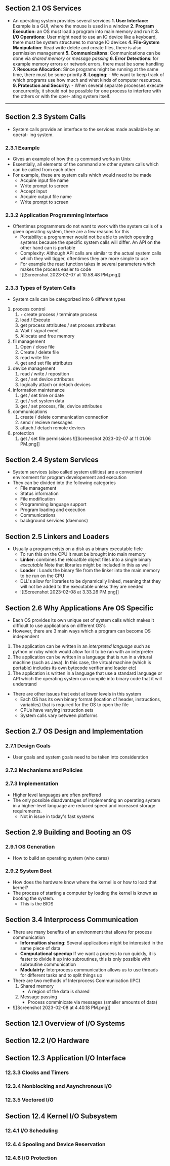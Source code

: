 ## Section 2.1 OS Services
- An operating system provides several services
**1. User Interface:** Example is a GUI, where the mouse is used in a window
**2. Program Execution:** an OS must load a program into main memory and run it 
**3. I/O Operations**: User might need to use an IO device like a keyboard, there must be system structures to manage IO devices
**4. File-System Manipulation**: Read write delete and create files, there is also permission management 
**5. Communicaitons**: Communications can be done via *shared memory* or *message passing*
**6. Error Detections**: for example memory errors or network errors, there must be some handling 
**7. Resource Allocation**: Since programs might be running at the same time, there must be some priority 
**8. Logging**: -   We want to keep track of which programs use how much and what kinds of computer resources.
**9. Protection and Security**: -   When several separate processes execute concurrently, it should not be possible for one process to interfere with the others or with the oper- ating system itself.

---
## Section 2.3 System Calls
- System calls provide an interface to the services made available by an operat- ing system.
### 2.3.1 Example
- Gives an example of how the `cp` command works in Unix
- Essentially, all elements of the command are other system calls which can be called from each other 
- For example, these are system calls which would need to be made 
	- Acquire input file name
	- Write prompt to screen
	- Accept input  
	- Acquire output file name
	- Write prompt to screen
### 2.3.2 Application Programming Interface
- Oftentimes programmers do not want to work with the system calls of a given operating system, there are a few reasons for this
	- Portability: a programmer would not be able to switch operating systems because the specific system calls will differ. An API on the other hand can is portable 
	- Complexity: Although API calls are similar to the actual system calls which they will tigger, oftentimes they are more simple to use 
	- For example the read function takes in several parameters which makes the process easier to code
	- ![[Screenshot 2023-02-07 at 10.58.48 PM.png]]
### 2.3.3 Types of System Calls
- System calls can be categorized into 6 different types 
1. process control
	1. ◦ create process / terminate process  
	3. load / Execute
	4. get process attributes / set process attributes 
	5. Wait / signal event
	6. Allocate and free memory 
2. fil management
	1. Open / close file
	2. Create / delete file 
	3. read write file 
	4. get and set file attributes 
3. device management
	1. read / write / reposition 
	2. get / set device attributes
	3. logically attach or detach devices 
5. information maintenance
	1. get / set time or date
	2. get / set system data
	3. get / set process, file, device attributes
6. communications
	1.  create / delete communication connection
	2. send / recieve messages 
	3. attach / detach remote devices 
7. protection
	1. get / set file permissions 
![[Screenshot 2023-02-07 at 11.01.06 PM.png]]
## Section 2.4 System Services
- System services (also called system utilities) are a convenient environment for program developement and execution 
- They can be divided into the following categories 
	- File management 
	- Status information 
	- File modification 
	- Programming language support
	- Program loading and execution 
	- Communications
	- background services (daemons)


## Section 2.5 Linkers and Loaders
- Usually a program exists on a disk as a binary executable fiele 
	- To run this on the CPU it must be brought into main memory 
	- **Linker**: combines the relocatble object files into a single binary *executable* Note that libraries might be included in this as well
	- **Loader** : Loads the binary file from the linker into the main memory to be run on the CPU 
	- DLL's allow for libraries to be dynamically linked, meaning that they will not be added to the executable unless they are needed
	- ![[Screenshot 2023-02-08 at 3.33.26 PM.png]]
## Section 2.6 Why Applications Are OS Specific
- Each OS provides its own unique set of system calls which makes it difficult to use applications on different OS's 
- However, there are 3 main ways which a program can become OS independent 
1. The application can be written in an *interpreted language* such as python or ruby which would allow for it to be ran with an interpreter 
2. The application can be written in a language that is run in a virtural machine (such as Java). In this case, the virtual machine (which is portable) includes its own bytecode verifier and loader etc) 
3. The application is written in a language that use a standard language or API which the operating system can compile into binary code that it will understand
- There are other issues that exist at lower levels in this system 
	- Each OS has its own binary format (location of header, instructions, variables) that is required for the OS to open the file 
	- CPUs have varying instruction sets 
	- System calls vary between platforms 
## Section 2.7 OS Design and Implementation
### 2.7.1 Design Goals
- User goals and system goals need to be taken into consideration 
### 2.7.2 Mechanisms and Policies
### 2.7.3 Implementation
- Higher level languages are often preffered 
- The only possible disadvantages of implementing an operating system in a higher-level language are reduced speed and increased storage requirements.
	- Not in issue in today's fast systems 
## Section 2.9 Building and Booting an OS
### 2.9.1 OS Generation
- How to build an operating system (who cares)
### 2.9.2 System Boot
- How does the hardware know where the kernel is or how to load that kernel?
- The process of starting a computer by loading the kernel is known as booting the system.
	- This is the BIOS 

## Section 3.4 Interprocess Communication
- There are many benefits of an environment that allows for process communication 
	- **Informaition sharing**: Several applications might be interested in the same piece of data
	- **Computational speedup** If we want a process to run quickly, it is faster to divide it up into subroutines, this is only possible with subroutine communication 
	- **Modulairty**: Interprocess communication allows us to use threads for different tasks and to split things up 
- There are two methods of Interprocess Communication (IPC)
	1. Shared memory 
		- A region of the data is shared 
	2. Message passing 
		- Process comminicate via messages (smaller amounts of data)
- ![[Screenshot 2023-02-08 at 4.40.18 PM.png]]
## Section 12.1 Overview of I/O Systems

## Section 12.2 I/O Hardware

## Section 12.3 Application I/O Interface
### 12.3.3 Clocks and Timers
### 12.3.4 Nonblocking and Asynchronous I/O
### 12.3.5 Vectored I/O
## Section 12.4 Kernel I/O Subsystem
### 12.4.1 I/O Scheduling
### 12.4.4 Spooling and Device Reservation
###  12.4.6 I/O Protection